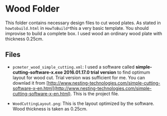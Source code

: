 # Wood Folder

This folder contains necessary design files to cut wood plates. As stated in `howtobuild.html` in `HowToBuild*`this a very basic template. You should improvise to build a complete box. I used wood an ordinary wood plate with thickness 0.25cm.

## Files

* `pcmeter_wood_simple_cutting.xml`: I used a software called **simple-cutting-software-x.exe 2016.01.17.0 trial version** to find optimum layout for wood cut. Trial version was sufficient for me. You can downlad it from [http://www.nesting-technologies.com/simple-cutting-software-x-en.html](http://www.nesting-technologies.com/simple-cutting-software-x-en.html). This is the project file.

* `WoodCuttingLayout.png`:  This is the layout optimized by the software. Wood thickness is taken as 0.25cm.
